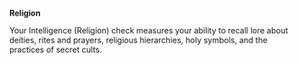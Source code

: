 __**Religion**__

Your Intelligence (Religion) check measures your ability to recall lore about deities, rites and prayers, religious hierarchies, holy symbols, and the practices of secret cults.